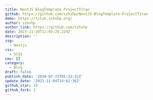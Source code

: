 ```yaml
---
title: NextJS BlogTemplate ProjectTitan
github: https://github.com/szhshp/NextJS-BlogTemplate-ProjectTitan
demo: https://titan.szhshp.org/
author: szhshp
author_link: https://github.com/szhshp
date: 2023-11-30T12:03:29.224Z
description: ''
ssg:
  - Nextjs
css:
  - SCSS
cms: []
category:
  - Blog
draft: false
publish_date: '2020-07-23T05:32:32Z'
update_date: '2021-11-04T14:02:36Z'
github_star: 19
github_fork: 1
---
```

